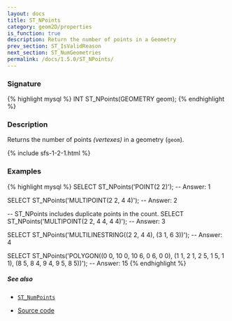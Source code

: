 ```yaml
---
layout: docs
title: ST_NPoints
category: geom2D/properties
is_function: true
description: Return the number of points in a Geometry
prev_section: ST_IsValidReason
next_section: ST_NumGeometries
permalink: /docs/1.5.0/ST_NPoints/
---
```


### Signature

{% highlight mysql %}
INT ST_NPoints(GEOMETRY geom);
{% endhighlight %}

### Description

Returns the number of points *(vertexes)* in a geometry (`geom`).

{% include sfs-1-2-1.html %}

### Examples

{% highlight mysql %}
SELECT ST_NPoints('POINT(2 2)');
-- Answer: 1

SELECT ST_NPoints('MULTIPOINT(2 2, 4 4)');
-- Answer: 2

-- ST_NPoints includes duplicate points in the count.
SELECT ST_NPoints('MULTIPOINT(2 2, 4 4, 4 4)');
-- Answer: 3

SELECT ST_NPoints('MULTILINESTRING((2 2, 4 4), (3 1, 6 3))');
-- Answer: 4

SELECT ST_NPoints('POLYGON((0 0, 10 0, 10 6, 0 6, 0 0),
                             (1 1, 2 1, 2 5, 1 5, 1 1),
                             (8 5, 8 4, 9 4, 9 5, 8 5))');
-- Answer: 15
{% endhighlight %}

##### See also

* [`ST_NumPoints`](../ST_NumPoints)

* <a href="https://github.com/orbisgis/h2gis/blob/master/h2gis-functions/src/main/java/org/h2gis/functions/spatial/properties/ST_NPoints.java" target="_blank">Source code</a>
